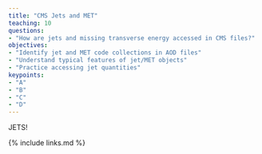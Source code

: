 ```yaml
---
title: "CMS Jets and MET"
teaching: 10
questions:
- "How are jets and missing transverse energy accessed in CMS files?"
objectives:
- "Identify jet and MET code collections in AOD files"
- "Understand typical features of jet/MET objects"
- "Practice accessing jet quantities"
keypoints:
- "A" 
- "B"
- "C"
- "D"
---
```


JETS!

{% include links.md %}

